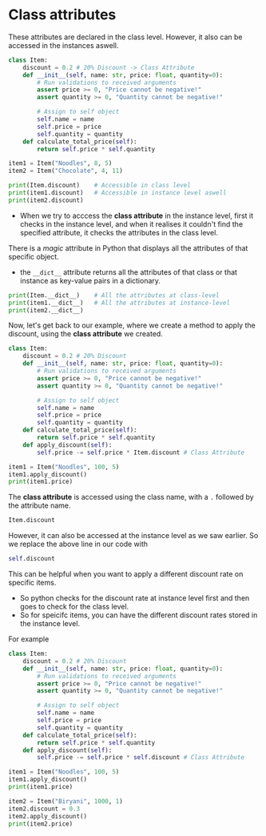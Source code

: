 # Class attributes

These attributes are declared in the class level. However, it also can be accessed in the instances aswell.
```python
class Item:
    discount = 0.2 # 20% Discount -> Class Attribute
    def __init__(self, name: str, price: float, quantity=0):
        # Run validations to received arguments
        assert price >= 0, "Price cannot be negative!"
        assert quantity >= 0, "Quantity cannot be negative!"

        # Assign to self object    
        self.name = name
        self.price = price
        self.quantity = quantity
    def calculate_total_price(self):
        return self.price * self.quantity

item1 = Item("Noodles", 8, 5)
item2 = Item("Chocolate", 4, 11)

print(Item.discount)    # Accessible in class level
print(item1.discount)   # Accessible in instance level aswell
print(item2.discount)
```
* When we try to acccess the **class attribute** in the instance level, first it checks in the instance level, and when it realises it couldn't find the specified attribute, it checks the attributes in the class level.

There is a _magic_ attribute in Python that displays all the attributes of that specific object.

* the `__dict__` attribute returns all the attributes of that class or that instance as key-value pairs in a dictionary.
```python
print(Item.__dict__)    # All the attributes at class-level
print(item1.__dict__)   # All the attributes at instance-level
print(item2.__dict__)
```
Now, let's get back to our example, where we create a method to apply the discount, using the **class attribute** we created.

```python
class Item:
    discount = 0.2 # 20% Discount
    def __init__(self, name: str, price: float, quantity=0):
        # Run validations to received arguments
        assert price >= 0, "Price cannot be negative!"
        assert quantity >= 0, "Quantity cannot be negative!"

        # Assign to self object    
        self.name = name
        self.price = price
        self.quantity = quantity
    def calculate_total_price(self):
        return self.price * self.quantity
    def apply_discount(self):
        self.price -= self.price * Item.discount # Class Attribute

item1 = Item("Noodles", 100, 5)
item1.apply_discount()
print(item1.price)
```
The **class attribute** is accessed using the class name, with a `.` followed by the attribute name.
```python
Item.discount 
```
However, it can also be accessed at the instance level as we saw earlier. So we replace the above line in our code with
```python
self.discount
```
This can be helpful when you want to apply a different discount rate on specific items. 
* So python checks for the discount rate at instance level first and then goes to check for the class level. 
* So for speicifc items, you can have the different discount rates stored in the instance level.

For example

```python
class Item:
    discount = 0.2 # 20% Discount
    def __init__(self, name: str, price: float, quantity=0):
        # Run validations to received arguments
        assert price >= 0, "Price cannot be negative!"
        assert quantity >= 0, "Quantity cannot be negative!"

        # Assign to self object    
        self.name = name
        self.price = price
        self.quantity = quantity
    def calculate_total_price(self):
        return self.price * self.quantity
    def apply_discount(self):
        self.price -= self.price * self.discount # Class Attribute

item1 = Item("Noodles", 100, 5)
item1.apply_discount()
print(item1.price)

item2 = Item("Biryani", 1000, 1)
item2.discount = 0.3
item2.apply_discount()
print(item2.price)
```
